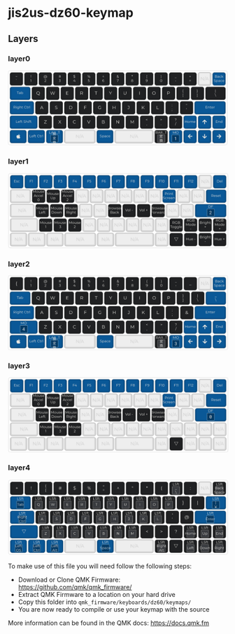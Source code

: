 # jis2us-dz60-keymap

## Layers
### layer0
![Layer0](./img/layer0.png)
### layer1
![Layer1](./img/layer1.png)
### layer2
![Layer2](./img/layer2.png)
### layer3
![Layer3](./img/layer3.png)
### layer4
![Layer4](./img/layer4.png)

To make use of this file you will need follow the following steps:

* Download or Clone QMK Firmware: <https://github.com/qmk/qmk_firmware/>
* Extract QMK Firmware to a location on your hard drive
* Copy this folder into `qmk_firmware/keyboards/dz60/keymaps/`
* You are now ready to compile or use your keymap with the source

More information can be found in the QMK docs: <https://docs.qmk.fm>
